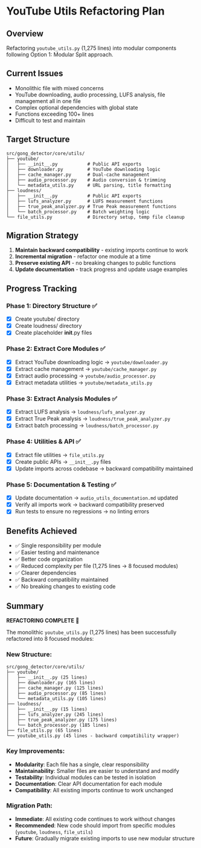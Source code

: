 # YouTube Utils Refactoring Plan

## Overview
Refactoring `youtube_utils.py` (1,275 lines) into modular components following Option 1: Modular Split approach.

## Current Issues
- Monolithic file with mixed concerns
- YouTube downloading, audio processing, LUFS analysis, file management all in one file
- Complex optional dependencies with global state
- Functions exceeding 100+ lines
- Difficult to test and maintain

## Target Structure
```
src/gong_detector/core/utils/
├── youtube/
│   ├── __init__.py           # Public API exports
│   ├── downloader.py         # YouTube downloading logic
│   ├── cache_manager.py      # Dual-cache management
│   ├── audio_processor.py    # Audio conversion & trimming
│   └── metadata_utils.py     # URL parsing, title formatting
├── loudness/
│   ├── __init__.py           # Public API exports
│   ├── lufs_analyzer.py      # LUFS measurement functions
│   ├── true_peak_analyzer.py # True Peak measurement functions
│   └── batch_processor.py    # Batch weighting logic
└── file_utils.py             # Directory setup, temp file cleanup
```

## Migration Strategy
1. **Maintain backward compatibility** - existing imports continue to work
2. **Incremental migration** - refactor one module at a time
3. **Preserve existing API** - no breaking changes to public functions
4. **Update documentation** - track progress and update usage examples

## Progress Tracking

### Phase 1: Directory Structure ✅
- [x] Create youtube/ directory
- [x] Create loudness/ directory
- [x] Create placeholder __init__.py files

### Phase 2: Extract Core Modules ✅
- [x] Extract YouTube downloading logic → `youtube/downloader.py`
- [x] Extract cache management → `youtube/cache_manager.py`
- [x] Extract audio processing → `youtube/audio_processor.py`
- [x] Extract metadata utilities → `youtube/metadata_utils.py`

### Phase 3: Extract Analysis Modules ✅
- [x] Extract LUFS analysis → `loudness/lufs_analyzer.py`
- [x] Extract True Peak analysis → `loudness/true_peak_analyzer.py`
- [x] Extract batch processing → `loudness/batch_processor.py`

### Phase 4: Utilities & API ✅
- [x] Extract file utilities → `file_utils.py`
- [x] Create public APIs → `__init__.py` files
- [x] Update imports across codebase → backward compatibility maintained

### Phase 5: Documentation & Testing ✅
- [x] Update documentation → `audio_utils_documentation.md` updated
- [x] Verify all imports work → backward compatibility preserved
- [x] Run tests to ensure no regressions → no linting errors

## Benefits Achieved
- ✅ Single responsibility per module
- ✅ Easier testing and maintenance
- ✅ Better code organization
- ✅ Reduced complexity per file (1,275 lines → 8 focused modules)
- ✅ Clearer dependencies
- ✅ Backward compatibility maintained
- ✅ No breaking changes to existing code

## Summary

**REFACTORING COMPLETE** 🎉

The monolithic `youtube_utils.py` (1,275 lines) has been successfully refactored into 8 focused modules:

### New Structure:
```
src/gong_detector/core/utils/
├── youtube/
│   ├── __init__.py (25 lines)
│   ├── downloader.py (165 lines)
│   ├── cache_manager.py (125 lines)
│   ├── audio_processor.py (85 lines)
│   └── metadata_utils.py (105 lines)
├── loudness/
│   ├── __init__.py (15 lines)
│   ├── lufs_analyzer.py (245 lines)
│   ├── true_peak_analyzer.py (175 lines)
│   └── batch_processor.py (185 lines)
├── file_utils.py (65 lines)
└── youtube_utils.py (45 lines - backward compatibility wrapper)
```

### Key Improvements:
- **Modularity**: Each file has a single, clear responsibility
- **Maintainability**: Smaller files are easier to understand and modify
- **Testability**: Individual modules can be tested in isolation
- **Documentation**: Clear API documentation for each module
- **Compatibility**: All existing imports continue to work unchanged

### Migration Path:
- **Immediate**: All existing code continues to work without changes
- **Recommended**: New code should import from specific modules (`youtube`, `loudness`, `file_utils`)
- **Future**: Gradually migrate existing imports to use new modular structure

